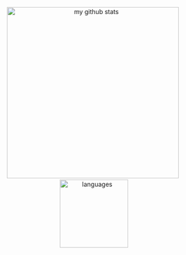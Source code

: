 <!--
![alt text](https://raw.githubusercontent.com/everthis/everthis/master/banner.jpeg "Logo")
-->
<!--
[![Anurag's github stats](https://github-readme-stats.vercel.app/api?username=everthis)](https://github.com/anuraghazra/github-readme-stats)
-->
<p align="center">
    <img src="https://github-readme-stats.vercel.app/api?username=everthis&show_icons=true&theme=tokyonight" alt="my github stats" width="390"/>&nbsp;<img src="https://github-readme-stats.vercel.app/api/top-langs/?username=everthis&layout=compact&theme=tokyonight" alt="languages" height="155">
</p>
<!--
**everthis/everthis** is a ✨ _special_ ✨ repository because its `README.md` (this file) appears on your GitHub profile.

Here are some ideas to get you started:

- 🔭 I’m currently working on ...
- 🌱 I’m currently learning ...
- 👯 I’m looking to collaborate on ...
- 🤔 I’m looking for help with ...
- 💬 Ask me about ...
- 📫 How to reach me: ...
- 😄 Pronouns: ...
- ⚡ Fun fact: ...
-->
